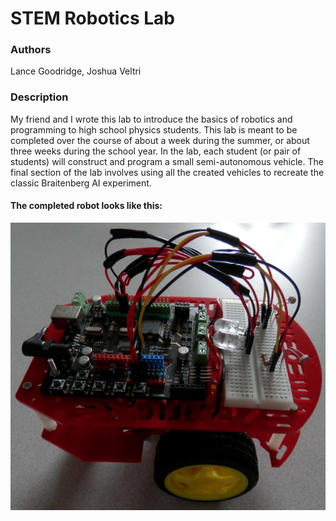 STEM Robotics Lab
=================

### Authors
Lance Goodridge,
Joshua Veltri

### Description
My friend and I wrote this lab to introduce the basics of robotics and programming to high school physics students. This lab is meant to be completed over the course of about a week during the summer, or about three weeks during the school year. In the lab, each student (or pair of students) will construct and program a small semi-autonomous vehicle. The final section of the lab involves using all the created vehicles to recreate the classic Braitenberg AI experiment.

#### The completed robot looks like this:
![](images/robot.jpg?raw=true)
